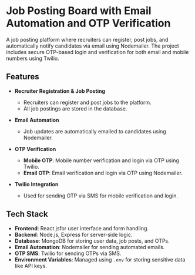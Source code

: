 # Job Posting Board with Email Automation and OTP Verification

A job posting platform where recruiters can register, post jobs, and automatically notify candidates via email using Nodemailer. The project includes secure OTP-based login and verification for both email and mobile numbers using Twilio. 
## Features

- **Recruiter Registration & Job Posting**
  - Recruiters can register and post jobs to the platform.
  - All job postings are stored in the database.
  
- **Email Automation**
  - Job updates are automatically emailed to candidates using Nodemailer.

- **OTP Verification**
  - **Mobile OTP**: Mobile number verification and login via OTP using Twilio.
  - **Email OTP**: Email verification and login via OTP using Nodemailer.
  
- **Twilio Integration**
  - Used for sending OTP via SMS for mobile verification and login.

## Tech Stack

- **Frontend**: React.jsfor user interface and form handling.
- **Backend**: Node.js, Express for server-side logic.
- **Database**: MongoDB for storing user data, job posts, and OTPs.
- **Email Automation**: Nodemailer for sending automated emails.
- **OTP SMS**: Twilio for sending OTPs via SMS.
- **Environment Variables**: Managed using `.env` for storing sensitive data like API keys.
